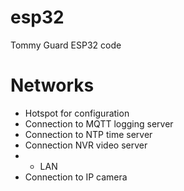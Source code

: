 # esp32
Tommy Guard ESP32 code
# Networks
- Hotspot for configuration
- Connection to MQTT logging server
- Connection to NTP time server
- Connection NVR video server
- - LAN
- Connection to IP camera
  
